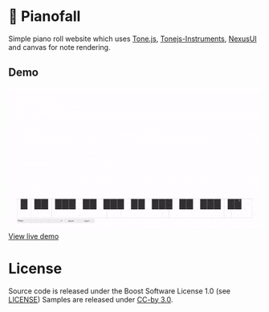 # 🎹 Pianofall

Simple piano roll website which uses [Tone.js](https://tonejs.github.io/), [Tonejs-Instruments](https://github.com/nbrosowsky/tonejs-instruments), [NexusUI](https://nexus-js.github.io/ui/) and canvas for note rendering.

## Demo

![demo](https://github.com/zeozeozeo/pianofall/raw/main/static/demo.gif)
[View live demo](https://zeozeozeo.github.io/pianofall/src)

# License

Source code is released under the Boost Software License 1.0 (see [LICENSE](https://raw.githubusercontent.com/zeozeozeo/pianofall/main/LICENSE))
Samples are released under [CC-by 3.0](https://creativecommons.org/licenses/by/3.0/).
